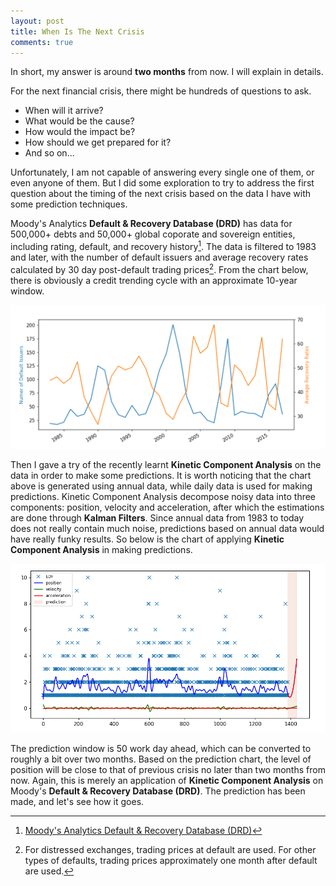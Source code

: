 ```yaml
---
layout: post
title: When Is The Next Crisis
comments: true
---
```


In short, my answer is around **two months** from now. I will explain in details.

For the next financial crisis, there might be hundreds of questions to ask. 
+ When will it arrive? 
+ What would be the cause? 
+ How would the impact be?
+ How should we get prepared for it?
+ And so on...

Unfortunately, I am not capable of answering every single one of them, or even anyone of them. But I did some exploration to try to address the first question about the timing of the next crisis based on the data I have with some prediction techniques. 

Moody's Analytics **Default & Recovery Database (DRD)** has data for 500,000+ debts and 50,000+ global coporate and sovereign entities, including rating, default, and recovery history[^first]. The data is filtered to 1983 and later, with the number of default issuers and average recovery rates calculated by 30 day post-default trading prices[^second]. From the chart below, there is obviously a credit trending cycle with an approximate 10-year window.

![Moodys_Default_Recovery](/images/Moodys_Default_Recovery.png)

Then I gave a try of the recently learnt **Kinetic Component Analysis** on the data in order to make some predictions. It is worth noticing that the chart above is generated using annual data, while daily data is used for making predictions. Kinetic Component Analysis decompose noisy data into three components: position, velocity and acceleration, after which the estimations are done through **Kalman Filters**. Since annual data from 1983 to today does not really contain much noise, predictions based on annual data would have really funky results. So below is the chart of applying **Kinetic Component Analysis** in making predictions.

![KCA_Default_Prediction](/images/KCA_Default_Prediction.png)

The prediction window is 50 work day ahead, which can be converted to roughly a bit over two months. Based on the prediction chart, the level of position will be close to that of previous crisis no later than two months from now. Again, this is merely an application of **Kinetic Component Analysis** on Moody's **Default & Recovery Database (DRD)**. The prediction has been made, and let's see how it goes.




[^first]: [Moody's Analytics Default & Recovery Database (DRD)](https://www.moodysanalytics.com/product-list/default-and-recovery-database)
[^second]: For distressed exchanges, trading prices at default are used. For other types of defaults, trading prices approximately one month after default are used.
